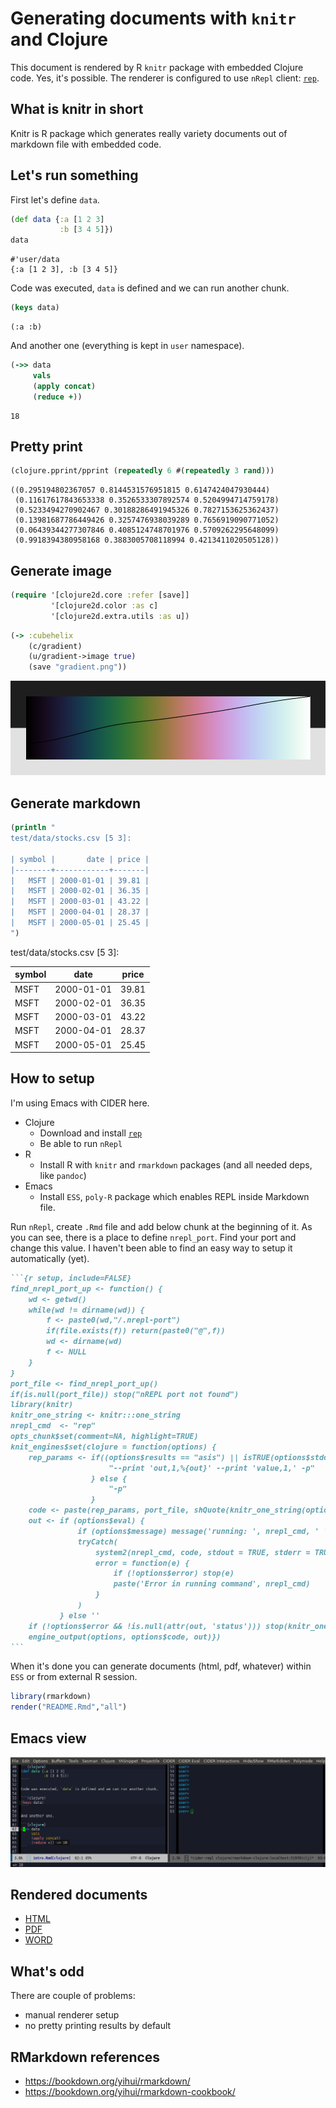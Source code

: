 Generating documents with `knitr` and Clojure
=============================================

This document is rendered by R `knitr` package with embedded Clojure code. Yes, it's possible. The renderer is configured to use `nRepl` client: [`rep`](https://github.com/eraserhd/rep).

What is knitr in short
----------------------

Knitr is R package which generates really variety documents out of markdown file with embedded code.

Let's run something
-------------------

First let's define `data`.

``` clojure
(def data {:a [1 2 3]
           :b [3 4 5]})
data
```

    #'user/data
    {:a [1 2 3], :b [3 4 5]}

Code was executed, `data` is defined and we can run another chunk.

``` clojure
(keys data)
```

    (:a :b)

And another one (everything is kept in `user` namespace).

``` clojure
(->> data
     vals
     (apply concat)
     (reduce +))
```

    18

Pretty print
------------

``` clojure
(clojure.pprint/pprint (repeatedly 6 #(repeatedly 3 rand)))
```

    ((0.295194802367057 0.8144531576951815 0.6147424047930444)
     (0.11617617843653338 0.3526533307892574 0.5204994714759178)
     (0.5233494270902467 0.30188286491945326 0.7827153625362437)
     (0.13981687786449426 0.3257476938039289 0.7656919090771052)
     (0.06439344277307846 0.4085124748701976 0.5709262295648099)
     (0.9918394380958168 0.3883005708118994 0.4213411020505128))

Generate image
--------------

``` clojure
(require '[clojure2d.core :refer [save]]
         '[clojure2d.color :as c]
         '[clojure2d.extra.utils :as u])
```

``` clojure
(-> :cubehelix
    (c/gradient)
    (u/gradient->image true)
    (save "gradient.png"))
```

![Generated gradient with luma](gradient.png)

Generate markdown
-----------------

``` clojure
(println "
test/data/stocks.csv [5 3]:

| symbol |       date | price |
|--------+------------+-------|
|   MSFT | 2000-01-01 | 39.81 |
|   MSFT | 2000-02-01 | 36.35 |
|   MSFT | 2000-03-01 | 43.22 |
|   MSFT | 2000-04-01 | 28.37 |
|   MSFT | 2000-05-01 | 25.45 |
")
```

test/data/stocks.csv \[5 3\]:

| symbol | date       | price |
|--------|------------|-------|
| MSFT   | 2000-01-01 | 39.81 |
| MSFT   | 2000-02-01 | 36.35 |
| MSFT   | 2000-03-01 | 43.22 |
| MSFT   | 2000-04-01 | 28.37 |
| MSFT   | 2000-05-01 | 25.45 |

How to setup
------------

I'm using Emacs with CIDER here.

-   Clojure
    -   Download and install [`rep`](https://github.com/eraserhd/rep)
    -   Be able to run `nRepl`
-   R
    -   Install R with `knitr` and `rmarkdown` packages (and all needed deps, like `pandoc`)
-   Emacs
    -   Install `ESS`, `poly-R` package which enables REPL inside Markdown file.

Run `nRepl`, create `.Rmd` file and add below chunk at the beginning of it. As you can see, there is a place to define `nrepl_port`. Find your port and change this value. I haven't been able to find an easy way to setup it automatically (yet).

```` markdown
```{r setup, include=FALSE}
find_nrepl_port_up <- function() {
    wd <- getwd()
    while(wd != dirname(wd)) {
        f <- paste0(wd,"/.nrepl-port")
        if(file.exists(f)) return(paste0("@",f))
        wd <- dirname(wd)
        f <- NULL
    }
}
port_file <- find_nrepl_port_up()
if(is.null(port_file)) stop("nREPL port not found")
library(knitr)
knitr_one_string <- knitr:::one_string
nrepl_cmd  <- "rep"
opts_chunk$set(comment=NA, highlight=TRUE)
knit_engines$set(clojure = function(options) {
    rep_params <- if((options$results == "asis") || isTRUE(options$stdout_only)) {
                      "--print 'out,1,%{out}' --print 'value,1,' -p"
                  } else {
                      "-p"
                  }
    code <- paste(rep_params, port_file, shQuote(knitr_one_string(options$code)))
    out <- if (options$eval) {
               if (options$message) message('running: ', nrepl_cmd, ' ', code)
               tryCatch(
                   system2(nrepl_cmd, code, stdout = TRUE, stderr = TRUE, env = options$engine.env),
                   error = function(e) {
                       if (!options$error) stop(e)
                       paste('Error in running command', nrepl_cmd)
                   }
               )
           } else ''
    if (!options$error && !is.null(attr(out, 'status'))) stop(knitr_one_string(out))
    engine_output(options, options$code, out)})
```
````

When it's done you can generate documents (html, pdf, whatever) within `ESS` or from external R session.

``` r
library(rmarkdown)
render("README.Rmd","all")
```

Emacs view
----------

![Emacs in action](emacs.png)

Rendered documents
------------------

-   [HTML](https://genmeblog.github.io/rmarkdown-clojure/README.html)
-   [PDF](https://github.com/genmeblog/rmarkdown-clojure/blob/master/README.pdf)
-   [WORD](https://github.com/genmeblog/rmarkdown-clojure/blob/master/README.docx)

What's odd
----------

There are couple of problems:

-   manual renderer setup
-   no pretty printing results by default

RMarkdown references
--------------------

-   <https://bookdown.org/yihui/rmarkdown/>
-   <https://bookdown.org/yihui/rmarkdown-cookbook/>
